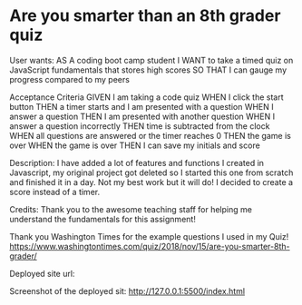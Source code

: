 # Are you smarter than an 8th grader quiz

User wants:
AS A coding boot camp student
I WANT to take a timed quiz on JavaScript fundamentals that stores high scores
SO THAT I can gauge my progress compared to my peers

Acceptance Criteria
GIVEN I am taking a code quiz
WHEN I click the start button
THEN a timer starts and I am presented with a question
WHEN I answer a question
THEN I am presented with another question
WHEN I answer a question incorrectly
THEN time is subtracted from the clock
WHEN all questions are answered or the timer reaches 0
THEN the game is over
WHEN the game is over
THEN I can save my initials and score

Description:
I have added a lot of features and functions I created in Javascript, my original project got deleted so I started this one from scratch and finished it in a day. Not my best work but it will do! I decided to create a score instead of a timer.


Credits:
Thank you to the awesome teaching staff for helping me understand the fundamentals for this assignment!

Thank you Washington Times for the example questions I used in my Quiz!
https://www.washingtontimes.com/quiz/2018/nov/15/are-you-smarter-8th-grader/





Deployed site url:



Screenshot of the deployed sit:
http://127.0.0.1:5500/index.html